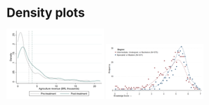 # Density plots

[<img src="https://github.com/worldbank/Stata-IE-Visual-Library/blob/develop/Library/Density%20plots/Density%20plot%20with%20averages/figure.png" width="225">](https://github.com/worldbank/Stata-IE-Visual-Library/blob/develop/Library/Density%20plots/Density%20plot%20with%20averages/Density%20plot%20with%20averages.ipynb)
[<img src="https://github.com/worldbank/Stata-IE-Visual-Library/blob/develop/Library/Density%20plots/Density%20plot%20with%20data%20points/figure.png" width="225">](https://github.com/worldbank/Stata-IE-Visual-Library/blob/develop/Library/Density%20plots/Density%20plot%20with%20data%20points/Density%20plot%20with%20data%20points.ipynb)
